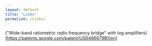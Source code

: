 ```yaml
---
layout: default
title: "Links"
permalink: /Links/
---
```


("Wide-band ratiometric radio frequency bridge" with log amplifiers)[https://patents.google.com/patent/US6486679B1/en]
